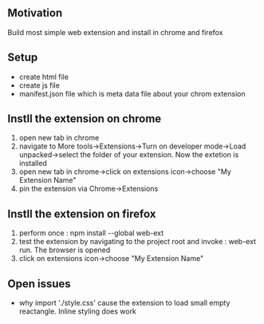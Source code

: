 <h2>Motivation</h2>
Build most simple web extension and install in chrome and firefox

<h2>Setup</h2>
<ul>
<li>create html file</li>
<li>create js file</li>
<li>manifest.json file which is meta data file about your chrom extension</li>
</ul>

<h2>Instll the extension on chrome</h2>
<ol>
<li>open new tab in chrome</li>
<li>navigate to More tools->Extensions->Turn on developer mode->Load unpacked->select the folder of your extension. Now the extetion is installed</li>
<li>open new tab in chrome->click on extensions icon->choose "My Extension Name"</li>
<li>pin the extension via Chrome->Extensions</li>
</ol>

<h2>Instll the extension on firefox</h2>
<ol>
<li>perform once : npm install --global web-ext</li>
<li>test the extension by navigating to the project root and invoke : web-ext run. The browser is opened</li>
<li>click on extensions icon->choose "My Extension Name"</li>
</ol>

<h2>Open issues</h2>
<ul>
<li>why import './style.css' cause the extension to load small empty reactangle. Inline styling does work</li>
</ul>